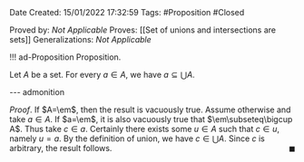 <br />
<br />

Date Created: 15/01/2022 17:32:59
Tags: #Proposition #Closed

Proved by: _Not Applicable_
Proves: [[Set of unions and intersections are sets]]
Generalizations: _Not Applicable_

!!! ad-Proposition Proposition.

Let $A$ be a set. For every $a\in A$, we have $a\subseteq\bigcup A$.

--- admonition

_Proof_. If $A=\em$, then the result is vacuously true. Assume otherwise and take $a\in A$. If $a=\em$, it is also vacuously true that $\em\subseteq\bigcup A$. Thus take $c\in a$. Certainly there exists some $u\in A$ such that $c\in u$, namely $u=a$. By the definition of union, we have $c\in\bigcup A$. Since $c$ is arbitrary, the result follows.<span style="float:right;">$\blacksquare$</span>
